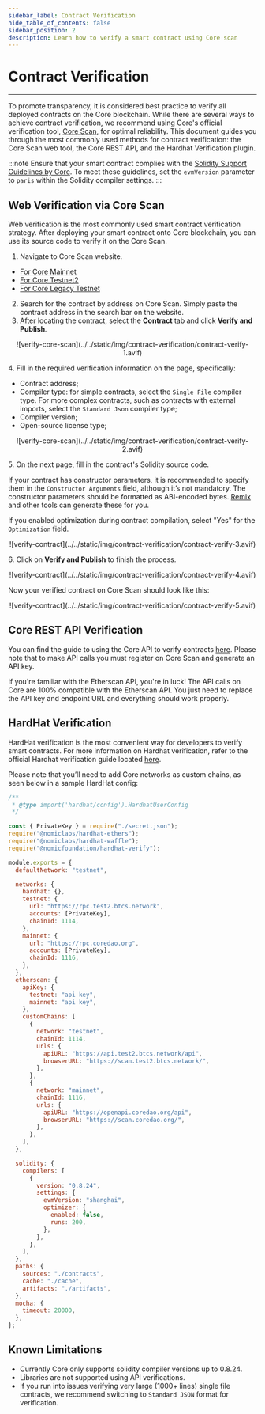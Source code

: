```yaml
---
sidebar_label: Contract Verification
hide_table_of_contents: false
sidebar_position: 2
description: Learn how to verify a smart contract using Core scan
---
```


# Contract Verification

---

To promote transparency, it is considered best practice to verify all deployed contracts on the Core blockchain. While there are several ways to achieve contract verification, we recommend using Core's official verification tool, [Core Scan](https://scan.coredao.org/), for optimal reliability. This document guides you through the most commonly used methods for contract verification: the Core Scan web tool, the Core REST API, and the Hardhat Verification plugin.

:::note
Ensure that your smart contract complies with the [Solidity Support Guidelines by Core](./smart-contract-guidelines.md). To meet these guidelines, set the `evmVersion` parameter to `paris` within the Solidity compiler settings.
:::

## Web Verification via Core Scan

Web verification is the most commonly used smart contract verification strategy. After deploying your smart contract onto Core blockchain, you can use its source code to verify it on the Core Scan.

1. Navigate to Core Scan website.

- [For Core Mainnet](https://scan.coredao.org/)
- [For Core Testnet2](https://scan.test.btcs.network)
- [For Core Legacy Testnet](https://scan.test.btcs.network)

2. Search for the contract by address on Core Scan. Simply paste the contract address in the search bar on the website.
3. After locating the contract, select the **Contract** tab and click **Verify and Publish**_._

<p align="center">
![verify-core-scan](../../static/img/contract-verification/contract-verify-1.avif)
</p>

4\. Fill in the required verification information on the page, specifically:

- Contract address;
- Compiler type: for simple contracts, select the `Single File` compiler type. For more complex contracts, such as contracts with external imports, select the `Standard Json` compiler type;
- Compiler version;
- Open-source license type;

<p align="center">
![verify-core-scan](../../static/img/contract-verification/contract-verify-2.avif)
</p>

5\. On the next page, fill in the contract's Solidity source code.

If your contract has constructor parameters, it is recommended to specify them in the `Constructor Arguments` field, although it’s not mandatory. The constructor parameters should be formatted as ABI-encoded bytes. [Remix](https://remix.ethereum.org/) and other tools can generate these for you.

If you enabled optimization during contract compilation, select "Yes" for the `Optimization` field.

<p align="center">
![verify-contract](../../static/img/contract-verification/contract-verify-3.avif)
</p>

6\. Click on **Verify and Publish** to finish the process.

<p align="center">
![verify-contract](../../static/img/contract-verification/contract-verify-4.avif)
</p>

Now your verified contract on Core Scan should look like this:

<p align="center">
![verify-contract](../../static/img/contract-verification/contract-verify-5.avif)
</p>

## Core REST API Verification

You can find the guide to using the Core API to verify contracts [here](https://docs.coredao.org/docs/api/api-documents/contracts). Please note that to make API calls you must register on Core Scan and generate an API key.

If you're familiar with the Etherscan API, you're in luck! The API calls on Core are 100% compatible with the Etherscan API. You just need to replace the API key and endpoint URL and everything should work properly.

## HardHat Verification

HardHat verification is the most convenient way for developers to verify smart contracts. For more information on Hardhat verification, refer to the official Hardhat verification guide located [here](https://hardhat.org/hardhat-runner/plugins/nomicfoundation-hardhat-verify).

Please note that you’ll need to add Core networks as custom chains, as seen below in a sample HardHat config:

```javascript
/**
 * @type import('hardhat/config').HardhatUserConfig
 */

const { PrivateKey } = require("./secret.json");
require("@nomiclabs/hardhat-ethers");
require("@nomiclabs/hardhat-waffle");
require("@nomicfoundation/hardhat-verify");

module.exports = {
  defaultNetwork: "testnet",

  networks: {
    hardhat: {},
    testnet: {
      url: "https://rpc.test2.btcs.network",
      accounts: [PrivateKey],
      chainId: 1114,
    },
    mainnet: {
      url: "https://rpc.coredao.org",
      accounts: [PrivateKey],
      chainId: 1116,
    },
  },
  etherscan: {
    apiKey: {
      testnet: "api key",
      mainnet: "api key",
    },
    customChains: [
      {
        network: "testnet",
        chainId: 1114,
        urls: {
          apiURL: "https://api.test2.btcs.network/api",
          browserURL: "https://scan.test2.btcs.network/",
        },
      },
      {
        network: "mainnet",
        chainId: 1116,
        urls: {
          apiURL: "https://openapi.coredao.org/api",
          browserURL: "https://scan.coredao.org/",
        },
      },
    ],
  },

  solidity: {
    compilers: [
      {
        version: "0.8.24",
        settings: {
          evmVersion: "shanghai",
          optimizer: {
            enabled: false,
            runs: 200,
          },
        },
      },
    ],
  },
  paths: {
    sources: "./contracts",
    cache: "./cache",
    artifacts: "./artifacts",
  },
  mocha: {
    timeout: 20000,
  },
};
```

## Known Limitations

- Currently Core only supports solidity compiler versions up to 0.8.24.
- Libraries are not supported using API verifications.
- If you run into issues verifying very large (1000+ lines) single file contracts, we recommend switching to `Standard JSON` format for verification.
